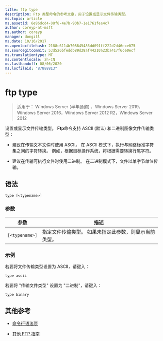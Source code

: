 ```yaml
---
title: ftp type
description: Ftp 类型命令的参考文章，用于设置或显示文件传输类型。
ms.topic: article
ms.assetid: 6e96dcd4-08f8-4e7b-90b7-1e1761fea4c7
author: coreyp-at-msft
ms.author: coreyp
manager: dongill
ms.date: 10/16/2017
ms.openlocfilehash: 2188c6114b708845486dd091ff222d2d46ece075
ms.sourcegitcommit: 53d526bfeddb89d28af44210a23ba417f6ce0ecf
ms.translationtype: MT
ms.contentlocale: zh-CN
ms.lasthandoff: 08/06/2020
ms.locfileid: "87888813"
---
```

# <a name="ftp-type"></a>ftp type

> 适用于： Windows Server (半年通道) ，Windows Server 2019，Windows Server 2016，Windows Server 2012 R2，Windows Server 2012

设置或显示文件传输类型。 **Ftp**命令支持 ASCII (默认) 和二进制图像文件传输类型：

- 建议在传输文本文件时使用 ASCII。 在 ASCII 模式下，执行与网络标准字符集之间的字符转换。 例如，根据目标操作系统，将根据需要转换行尾字符。

- 建议在传输可执行文件时使用二进制。 在二进制模式下，文件以单字节单位传输。

## <a name="syntax"></a>语法

```
type [<typename>]
```

### <a name="parameters"></a>参数

| 参数 | 描述 |
| --------- | ----------- |
| `[<typename>]` | 指定文件传输类型。 如果未指定此参数，则显示当前类型。|

### <a name="examples"></a>示例

若要将文件传输类型设置为 ASCII，请键入：

```
type ascii
```

若要将 "传输文件类型" 设置为 "二进制"，请键入：

```
type binary
```

## <a name="additional-references"></a>其他参考

- [命令行语法项](command-line-syntax-key.md)

- [其他 FTP 指南](/previous-versions/orphan-topics/ws.10/cc756013(v=ws.10))
